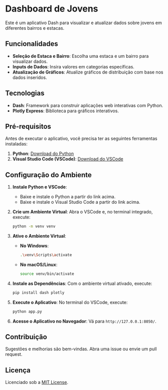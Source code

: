 # Dashboard de Jovens

Este é um aplicativo Dash para visualizar e atualizar dados sobre jovens em diferentes bairros e estacas.

## Funcionalidades

- **Seleção de Estaca e Bairro**: Escolha uma estaca e um bairro para visualizar dados.
- **Inputs de Dados**: Insira valores em categorias específicas.
- **Atualização de Gráficos**: Atualize gráficos de distribuição com base nos dados inseridos.

## Tecnologias

- **Dash**: Framework para construir aplicações web interativas com Python.
- **Plotly Express**: Biblioteca para gráficos interativos.

## Pré-requisitos

Antes de executar o aplicativo, você precisa ter as seguintes ferramentas instaladas:

1. **Python**: [Download do Python](https://www.python.org/downloads/)
2. **Visual Studio Code (VSCode)**: [Download do VSCode](https://code.visualstudio.com/Download)

## Configuração do Ambiente

1. **Instale Python e VSCode**:
   - Baixe e instale o Python a partir do link acima.
   - Baixe e instale o Visual Studio Code a partir do link acima.

2. **Crie um Ambiente Virtual**:
    Abra o VSCode e, no terminal integrado, execute:
    ```bash
    python -m venv venv
    ```

3. **Ative o Ambiente Virtual**:
    - **No Windows**:
      ```bash
      .\venv\Scripts\activate
      ```
    - **No macOS/Linux**:
      ```bash
      source venv/bin/activate
      ```

4. **Instale as Dependências**:
    Com o ambiente virtual ativado, execute:
    ```bash
    pip install dash plotly
    ```

5. **Execute o Aplicativo**:
    No terminal do VSCode, execute:
    ```bash
    python app.py
    ```

6. **Acesse o Aplicativo no Navegador**:
   Vá para `http://127.0.0.1:8050/`.

## Contribuição

Sugestões e melhorias são bem-vindas. Abra uma issue ou envie um pull request.

## Licença

Licenciado sob a [MIT License](LICENSE).
